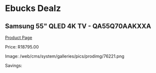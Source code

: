 
# Ebucks Dealz
## Samsung 55" QLED 4K TV - QA55Q70AAKXXA
[Product Page](https://www.ebucks.com/web/shop/productSelected.do?prodId=1226729827&catId=363628796)

Price: R18795.00

Image: /web/cms/system/galleries/pics/prodimg/76221.png

Savings: 


	